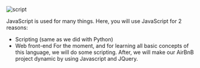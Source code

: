 ![script](https://cdn.appmaster.io/api/_files/JZhFY63NtSjUjBNyADLGqF/download/)

JavaScript is used for many things. Here, you will use JavaScript for 2 reasons:

* Scripting (same as we did with Python)
* Web front-end
For the moment, and for learning all basic concepts of this language, we will do some scripting. After, we will make our AirBnB project dynamic by using Javascript and JQuery.


